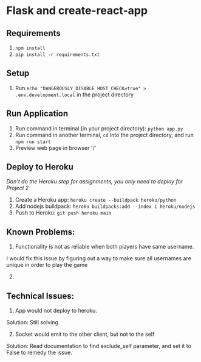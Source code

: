 # Flask and create-react-app

## Requirements
1. `npm install`
2. `pip install -r requirements.txt`

## Setup
1. Run `echo "DANGEROUSLY_DISABLE_HOST_CHECK=true" > .env.development.local` in the project directory

## Run Application
1. Run command in terminal (in your project directory): `python app.py`
2. Run command in another terminal, `cd` into the project directory, and run `npm run start`
3. Preview web page in browser '/'

## Deploy to Heroku
*Don't do the Heroku step for assignments, you only need to deploy for Project 2*
1. Create a Heroku app: `heroku create --buildpack heroku/python`
2. Add nodejs buildpack: `heroku buildpacks:add --index 1 heroku/nodejs`
3. Push to Heroku: `git push heroku main`



## Known Problems:
1. Functionality is not as reliable when both players have same username.

I would fix this issue by figuring out a way to make sure all usernames are unique in order to play the game

2. 

## Technical Issues:
1. App would not deploy to heroku.

Solution: Still solving

2. Socket would emit to the other client, but not to the self

Solution: Read documentation to find exclude_self parameter, and set it to False to remedy the issue.
